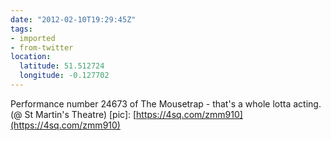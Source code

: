 ```yaml
---
date: "2012-02-10T19:29:45Z"
tags:
- imported
- from-twitter
location:
  latitude: 51.512724
  longitude: -0.127702
---
```

Performance number 24673 of The Mousetrap - that's a whole lotta acting. \(@ St Martin's Theatre\) \[pic\]: [https://4sq.com/zmm910](https://4sq.com/zmm910)
